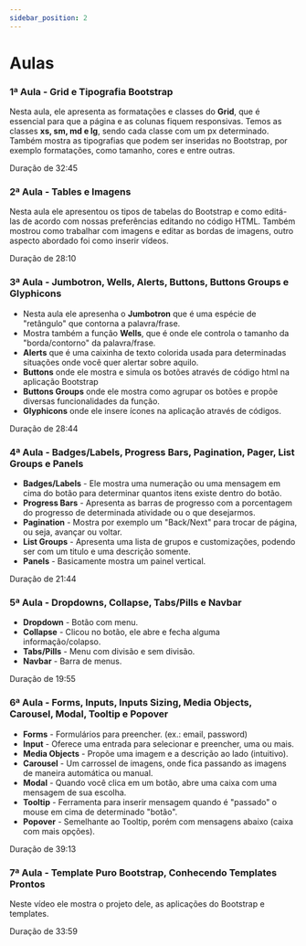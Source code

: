 ```yaml
---
sidebar_position: 2
---
```


# Aulas

### 1ª Aula - Grid e Tipografia Bootstrap

Nesta aula, ele apresenta as formatações e classes do **Grid**, que é essencial para que a página e as colunas fiquem responsivas.
Temos as classes **xs, sm, md e lg**, sendo cada classe com um px determinado.
Também mostra as tipografias que podem ser inseridas no Bootstrap, por exemplo formatações, como tamanho, cores e entre outras.

 Duração de 32:45

### 2ª Aula - Tables e Imagens

Nesta aula ele apresentou os tipos de tabelas do Bootstrap e como editá-las de acordo com nossas preferências editando no código HTML.
Também mostrou como trabalhar com imagens e editar as bordas de imagens, outro aspecto abordado foi como inserir vídeos.

 Duração de 28:10 

### 3ª Aula - Jumbotron, Wells, Alerts, Buttons, Buttons Groups e Glyphicons

- Nesta aula ele apresenha o **Jumbotron** que é uma espécie de "retângulo" que contorna a palavra/frase.
- Mostra também a função **Wells**, que é onde ele controla o tamanho da "borda/contorno" da palavra/frase.
- **Alerts** que é uma caixinha de texto colorida usada para determinadas situações onde você quer alertar sobre aquilo.
- **Buttons** onde ele mostra e simula os botões através de código html na aplicação Bootstrap
- **Buttons Groups** onde ele mostra como agrupar os botões e propõe diversas funcionalidades da função.
- **Glyphicons** onde ele insere ícones na aplicação através de códigos.

 Duração de 28:44 

### 4ª Aula - Badges/Labels, Progress Bars, Pagination, Pager, List Groups e Panels

- **Badges/Labels** - Ele mostra uma numeração ou uma mensagem em cima do botão para determinar quantos itens existe dentro do botão.
- **Progress Bars** - Apresenta as barras de progresso com a porcentagem do progresso de determinada atividade ou o que desejarmos.
- **Pagination** - Mostra por exemplo um "Back/Next" para trocar de página, ou seja, avançar ou voltar.
- **List Groups** - Apresenta uma lista de grupos e customizações, podendo ser com um titulo e uma descrição somente.
- **Panels** - Basicamente mostra um painel vertical.

 Duração de 21:44 

### 5ª Aula - Dropdowns, Collapse, Tabs/Pills e Navbar

- **Dropdown** - Botão com menu.
- **Collapse** - Clicou no botão, ele abre e fecha alguma informação/colapso.
- **Tabs/Pills** - Menu com divisão e sem divisão.
- **Navbar** - Barra de menus.

 Duração de 19:55

### 6ª Aula - Forms, Inputs, Inputs Sizing, Media Objects, Carousel, Modal, Tooltip e Popover

- **Forms** - Formulários para preencher. (ex.: email, password)
- **Input** - Oferece uma entrada para selecionar e preencher, uma ou mais.
- **Media Objects** - Propõe uma imagem e a descrição ao lado (intuitivo).
- **Carousel** - Um carrossel de imagens, onde fica passando as imagens de maneira automática ou manual.
- **Modal** - Quando você clica em um botão, abre uma caixa com uma mensagem de sua escolha.
- **Tooltip** - Ferramenta para inserir mensagem quando é "passado" o mouse em cima de determinado "botão".
- **Popover** - Semelhante ao Tooltip, porém com mensagens abaixo (caixa com mais opções).

 Duração de 39:13

### 7ª Aula - Template Puro Bootstrap, Conhecendo Templates Prontos

Neste vídeo ele mostra o projeto dele, as aplicações do Bootstrap e templates.

 Duração de 33:59
